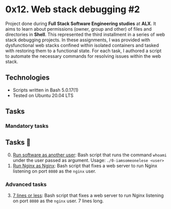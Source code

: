 # 0x12. Web stack debugging #2

Project done during **Full Stack Software Engineering studies** at **ALX**. It aims to learn about permissions (owner, group and other) of files and directories in **Shell**.
This represented the third installment in a series of web stack debugging projects. In these assignments, I was provided with dysfunctional web stacks confined within isolated containers and tasked with restoring them to a functional state. For each task, I authored a script to automate the necessary commands for resolving issues within the web stack.

## Technologies
* Scripts written in Bash 5.0.17(1)
* Tested on Ubuntu 20.04 LTS

## Tasks

### Mandatory tasks

## Tasks :page_with_curl:

0. [Run software as another user](./0-iamsomeonelese): Bash script that runs the command `whoami` under the user passed as argument. Usage: `./0-iamsomeonelese <user>`
1. [Run Nginx as Nginx](./1-run_nginx_as_nginx): Bash script that fixes a web server to run Nginx listening on port `8080` as the `nginx` user.

### Advanced tasks

3. [7 lines or less](./100-fix_in_7_lines_or_less): Bash script that fixes a web server to run Nginx listening on port `8080` as the `nginx` user. 7 lines long.
